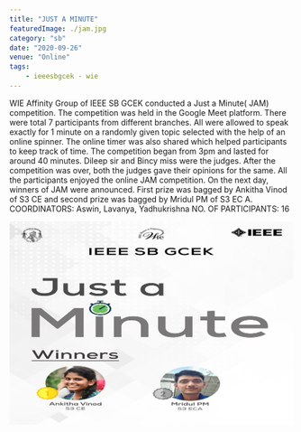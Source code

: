 ```yaml
---
title: "JUST A MINUTE"
featuredImage: ./jam.jpg
category: "sb"
date: "2020-09-26"
venue: "Online"
tags:
    - ieeesbgcek - wie
---
```

WIE Affinity Group of IEEE SB GCEK conducted a Just a Minute( JAM) competition. The competition was held in the Google Meet platform. There were total 7 participants from different branches. All were allowed to speak exactly for 1 minute on a randomly given topic selected with the help of an online spinner. The online timer was also shared which helped participants to keep track of time. The competition began from 3pm and lasted for around 40 minutes. Dileep sir and Bincy miss were the judges. After the competition was over, both the judges gave their opinions for the same. All the participants enjoyed the online JAM competition.
On the next day, winners of JAM were announced. First prize was bagged by Ankitha Vinod of S3 CE and second prize was bagged by Mridul PM of S3 EC A.
COORDINATORS: Aswin, Lavanya, Yadhukrishna
NO. OF PARTICIPANTS: 16

![Winners](./jam1.jpg)
